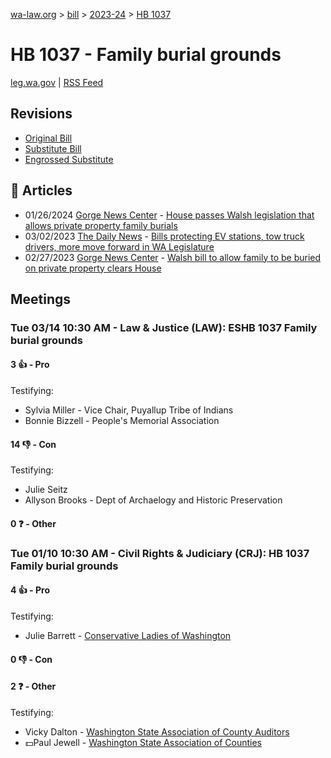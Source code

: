 [wa-law.org](/) > [bill](/bill/) > [2023-24](/bill/2023-24/) > [HB 1037](/bill/2023-24/hb/1037/)

# HB 1037 - Family burial grounds
[leg.wa.gov](https://app.leg.wa.gov/billsummary?BillNumber=1037&Year=2023&Initiative=false) | [RSS Feed](./rss.xml)

## Revisions
* [Original Bill](1/)
* [Substitute Bill](S/)
* [Engrossed Substitute](S.E/)

## 📰 Articles
* 01/26/2024 [Gorge News Center](/org/gorge_news_center/) - [House passes Walsh legislation that allows private property family burials](https://gorgenewscenter.com/2024/01/26/house-passes-walsh-legislation-that-allows-private-property-family-burials/#:~:text=House%20Bill%201037)
* 03/02/2023 [The Daily News](/org/the_daily_news/) - [Bills protecting EV stations, tow truck drivers, more move forward in WA Legislature](https://tdn.com/news/local/govt-and-politics/bills-protecting-ev-stations-tow-truck-drivers-more-move-forward-in-wa-legislature/article_9547a582-abf6-11ed-b0aa-7b7eb72b7bc6.html#:~:text=House%20Bill%201037)
* 02/27/2023 [Gorge News Center](/org/gorge_news_center/) - [Walsh bill to allow family to be buried on private property clears House](https://gorgenewscenter.com/2023/02/27/walsh-bill-to-allow-family-to-be-buried-on-private-property-clears-house/#:~:text=House%20Bill%201037)

## Meetings
### Tue 03/14 10:30 AM - Law & Justice (LAW): ESHB 1037 Family burial grounds
#### 3 👍 - Pro
Testifying:
* Sylvia Miller - Vice Chair, Puyallup Tribe of Indians
* Bonnie Bizzell - People's Memorial Association

#### 14 👎 - Con
Testifying:
* Julie Seitz
* Allyson Brooks - Dept of Archaelogy and Historic Preservation

#### 0 ❓ - Other

### Tue 01/10 10:30 AM - Civil Rights & Judiciary (CRJ): HB 1037 Family burial grounds
#### 4 👍 - Pro
Testifying:
* Julie Barrett - [Conservative Ladies of Washington](/org/conservative_ladies_of_washington/)

#### 0 👎 - Con

#### 2 ❓ - Other
Testifying:
* Vicky Dalton - [Washington State Association of County Auditors](/org/washington_state_association_of_county_auditors/)
* 💵Paul Jewell - [Washington State Association of Counties](/org/washington_state_association_of_counties/)
